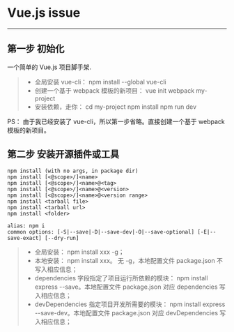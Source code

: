 ﻿# Vue.js issue

---

## 第一步  初始化
一个简单的 Vue.js 项目脚手架.
> * 全局安装 vue-cli： npm install --global vue-cli
> * 创建一个基于 webpack 模板的新项目： vue init webpack my-project
> * 安装依赖，走你： cd my-project   npm install  npm run dev

PS： 由于我已经安装了 vue-cli，所以第一步省略。直接创建一个基于 webpack 模板的新项目。

## 第二步  安装开源插件或工具

```
npm install (with no args, in package dir)
npm install [<@scope>/]<name>
npm install [<@scope>/]<name>@<tag>
npm install [<@scope>/]<name>@<version>
npm install [<@scope>/]<name>@<version range>
npm install <tarball file>
npm install <tarball url>
npm install <folder>

alias: npm i
common options: [-S|--save|-D|--save-dev|-O|--save-optional] [-E|--save-exact] [--dry-run]
```

> * 全局安装： npm install xxx -g；
> * 本地安装： npm install xxx。 无 -g，本地配置文件 package.json 不写入相应信息；
> * dependencies 字段指定了项目运行所依赖的模块： npm install express --save。本地配置文件 package.json 对应 dependencies 写入相应信息；
> * devDependencies 指定项目开发所需要的模块： npm install express --save-dev。本地配置文件 package.json 对应 devDependencies 写入相应信息；